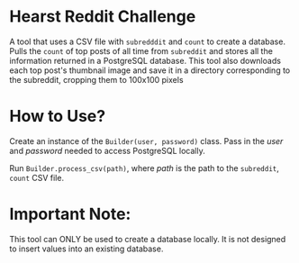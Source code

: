 # Hearst Reddit Challenge
A tool that uses a CSV file with `subredddit` and `count` to create a database. Pulls the `count` of top posts of all time from `subreddit` and 
stores all the information returned in a PostgreSQL database. This tool also downloads each top post's thumbnail image and save it in a directory corresponding to 
the subreddit, cropping them to 100x100 pixels

# How to Use?
Create an instance of the `Builder(user, password)` class. Pass in the *user* and *password* needed to access PostgreSQL locally.

Run `Builder.process_csv(path)`, where *path* is the path to the `subreddit`, `count` CSV file.

# Important Note:
This tool can ONLY be used to create a database locally. It is not designed to insert values into an existing database.
